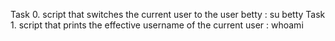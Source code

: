 Task 0. script that switches the current user to the user betty : su betty
Task 1. script that prints the effective username of the current user : whoami
